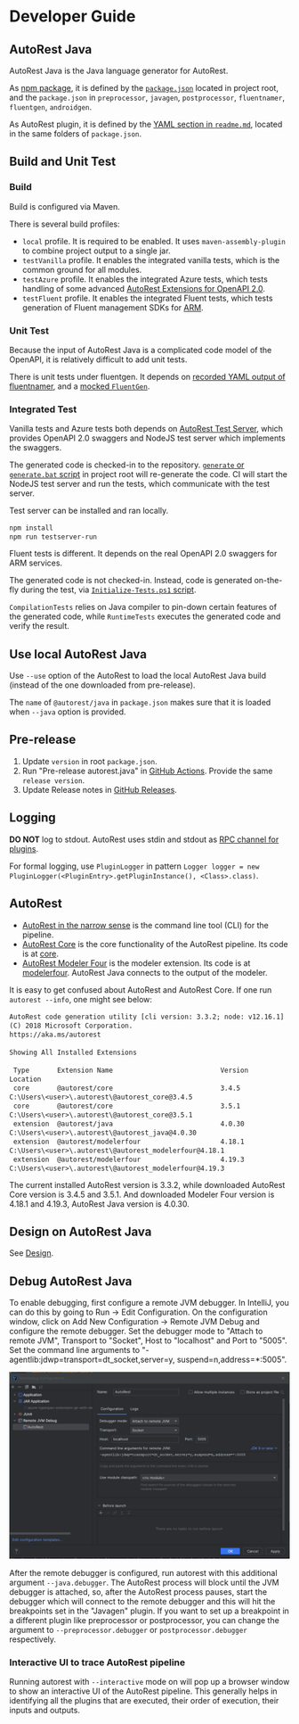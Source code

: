 # Developer Guide

## AutoRest Java

AutoRest Java is the Java language generator for AutoRest.

As [npm package](https://github.com/Azure/autorest/blob/main/docs/developer/writing-an-extension.md), it is defined by the [`package.json`](https://github.com/Azure/autorest.java/blob/main/package.json) located in project root, and the `package.json` in `preprocessor`, `javagen`, `postprocessor`, `fluentnamer`, `fluentgen`, `androidgen`.

As AutoRest plugin, it is defined by the [YAML section in `readme.md`](https://github.com/Azure/autorest.java/blob/main/javagen/readme.md), located in the same folders of `package.json`.

## Build and Unit Test

### Build

Build is configured via Maven.

There is several build profiles:
- `local` profile. It is required to be enabled. It uses `maven-assembly-plugin` to combine project output to a single jar.
- `testVanilla` profile. It enables the integrated vanilla tests, which is the common ground for all modules.
- `testAzure` profile. It enables the integrated Azure tests, which tests handling of some advanced [AutoRest Extensions for OpenAPI 2.0](https://github.com/Azure/autorest/blob/main/docs/extensions/readme.md).
- `testFluent` profile. It enables the integrated Fluent tests, which tests generation of Fluent management SDKs for [ARM](https://docs.microsoft.com/azure/azure-resource-manager/management/overview).

### Unit Test

Because the input of AutoRest Java is a complicated code model of the OpenAPI, it is relatively difficult to add unit tests.

There is unit tests under fluentgen. It depends on [recorded YAML output of fluentnamer](https://github.com/Azure/autorest.java/blob/v4.0.34/fluentgen/src/test/resources/code-model-fluentnamer-locks.yaml), and a [mocked `FluentGen`](https://github.com/Azure/autorest.java/blob/v4.0.34/fluentgen/src/test/java/com/azure/autorest/fluent/TestUtils.java#L39-L79).

### Integrated Test

Vanilla tests and Azure tests both depends on [AutoRest Test Server](https://github.com/Azure/autorest.testserver), which provides OpenAPI 2.0 swaggers and NodeJS test server which implements the swaggers.

The generated code is checked-in to the repository. [`generate` or `generate.bat` script](https://github.com/Azure/autorest.java/blob/main/generate) in project root will re-generate the code.
CI will start the NodeJS test server and run the tests, which communicate with the test server.

Test server can be installed and ran locally.
```
npm install
npm run testserver-run
```

Fluent tests is different. It depends on the real OpenAPI 2.0 swaggers for ARM services.

The generated code is not checked-in. Instead, code is generated on-the-fly during the test, via [`Initialize-Tests.ps1` script](https://github.com/Azure/autorest.java/blob/main/fluent-tests/Initialize-Tests.ps1).

`CompilationTests` relies on Java compiler to pin-down certain features of the generated code, while `RuntimeTests` executes the generated code and verify the result.

## Use local AutoRest Java

Use `--use` option of the AutoRest to load the local AutoRest Java build (instead of the one downloaded from pre-release).

The `name` of `@autorest/java` in `package.json` makes sure that it is loaded when `--java` option is provided.

## Pre-release

1. Update `version` in root `package.json`.
2. Run "Pre-release autorest.java" in [GitHub Actions](https://github.com/Azure/autorest.java/actions). Provide the same `release version`.
3. Update Release notes in [GitHub Releases](https://github.com/Azure/autorest.java/releases).

## Logging

**DO NOT** log to stdout. AutoRest uses stdin and stdout as [RPC channel for plugins](https://github.com/Azure/autorest/blob/main/docs/developer/writing-an-extension.md#rpc-channel).

For formal logging, use `PluginLogger` in pattern `Logger logger = new PluginLogger(<PluginEntry>.getPluginInstance(), <Class>.class)`.

## AutoRest

- [AutoRest in the narrow sense](https://www.npmjs.com/package/autorest) is the command line tool (CLI) for the pipeline.
- [AutoRest Core](https://www.npmjs.com/package/@autorest/core) is the core functionality of the AutoRest pipeline. Its code is at [core](https://github.com/Azure/autorest/tree/main/packages/extensions/core). 
- [AutoRest Modeler Four](https://www.npmjs.com/package/@autorest/modelerfour) is the modeler extension. Its code is at [modelerfour](https://github.com/Azure/autorest/tree/main/packages/extensions/modelerfour). AutoRest Java connects to the output of the modeler.

It is easy to get confused about AutoRest and AutoRest Core.
If one run `autorest --info`, one might see below:
```
AutoRest code generation utility [cli version: 3.3.2; node: v12.16.1]
(C) 2018 Microsoft Corporation.
https://aka.ms/autorest

Showing All Installed Extensions

 Type       Extension Name                           Version      Location
 core       @autorest/core                           3.4.5        C:\Users\<user>\.autorest\@autorest_core@3.4.5
 core       @autorest/core                           3.5.1        C:\Users\<user>\.autorest\@autorest_core@3.5.1
 extension  @autorest/java                           4.0.30       C:\Users\<user>\.autorest\@autorest_java@4.0.30
 extension  @autorest/modelerfour                    4.18.1       C:\Users\<user>\.autorest\@autorest_modelerfour@4.18.1
 extension  @autorest/modelerfour                    4.19.3       C:\Users\<user>\.autorest\@autorest_modelerfour@4.19.3
```

The current installed AutoRest version is 3.3.2, while downloaded AutoRest Core version is 3.4.5 and 3.5.1.
And downloaded Modeler Four version is 4.18.1 and 4.19.3, AutoRest Java version is 4.0.30.

## Design on AutoRest Java

See [Design](./design.md).

## Debug AutoRest Java

To enable debugging, first configure a remote JVM debugger. In IntelliJ, you can do this by going to
Run -> Edit Configuration. On the configuration window, click on Add New Configuration -> Remote JVM Debug and 
configure the remote debugger. Set the debugger mode to "Attach to remote JVM", Transport to "Socket", Host to 
"localhost" and Port to "5005". Set the command line arguments to "-agentlib:jdwp=transport=dt_socket,server=y,
suspend=n,address=*:5005".

![img.png](https://raw.githubusercontent.com/Azure/autorest.java/main/docs/images/remote-debugger-config.png)

After the remote debugger is configured, run autorest with this additional argument `--java.debugger`. The AutoRest 
process will block until the JVM debugger is attached, so, after the AutoRest process pauses, start the debugger 
which will connect to the remote debugger and this will hit the breakpoints set in the "Javagen" plugin. If you want 
to set up a breakpoint in a different plugin like preprocessor or postprocessor, you can change the argument to 
`--preprocessor.debugger` or `postprocessor.debugger` respectively.


### Interactive UI to trace AutoRest pipeline

Running autorest with `--interactive` mode on will pop up a browser window to show an interactive UI of the AutoRest 
pipeline. This generally helps in identifying all the plugins that are executed, their order of execution, their 
inputs and outputs.

